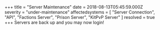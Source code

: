 +++
title = "Server Maintenance"
date = 2018-08-13T05:45:59.000Z
severity = "under-maintenance"
affectedsystems = [
  "Server Connection",
  "API",
  "Factions Server",
  "Prison Server",
  "KitPvP Server"
]
resolved = true
+++
Servers are back up and you may now login!